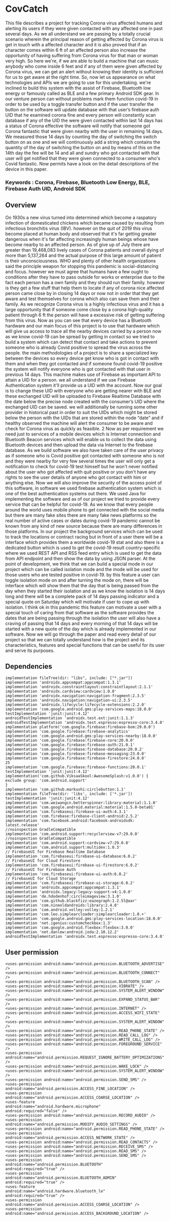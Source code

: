 # CovCatch
This file describes a project for tracking Corona virus affected humans and alerting its users if they were given contacted with any affected one in past several days. As we all understand we are passing by a totally crucial scenario wherein the principal reason of getting affected by Corona virus is get in touch with a affected character and it is also proved that if an character comes within 6 ft of an affected person also increase the opportunity of having suffering from Corona virus for that man or woman very high. So here we're, if we are able to build a machine that can music anybody who come inside 6 feet and if any of them were given affected by Corona virus, we can get an alert without knowing their identity is sufficient for us to get aware at the right time. So, now let us appearance on what technologies and APIs we are going to use for this undertaking. we're inclined to build this system with the assist of Firebase, Bluetooth low energy or famously called as BLE and a few primary Android SDK gear. In our venture person can without problems mark them function covid-19 in order to be used by a toggle transfer button and if the user transfer the button on the software will update database with that user’s firebase auth UID that he examined corona fine and every person will constantly scan database if any of the UID the were given contacted within last 14 days has a status of Corona effective the software will notify that someone got Corona fantastic that were given nearby with the user in remaining 14 days. We measured those 14 days by counting the day of switching the switch button on as one and we will continuously add a string which contains the quantity of the day of switching the button on and by means of this on the 14th day the fee will be 14 and all and sundry who got contacted with that user will get notified that they were given connected to a consumer who's Covid fantastic. Now permits have a look on the detail descriptions of the device in this paper. 

### Keywords : Corona, Firebase, Bluetooth Low Energy, BLE, Firebase Auth UID, Android SDK

## Overview

On 1930s a new virus turned into determined which become a raspatory infection of domesticated chickens which became caused by resulting from infectious bronchitis virus (IBV). however on the quit of 2019 this virus become placed at human body and observed that it's far getting greater dangerous when it's far affecting increasingly human beings whose have become nearby to an affected person. As of give up of July there are greater than 19,468,083 lively cases of Corona patients and overall dying of more than 5,137,264 and the actual purpose of this large amount of patient is their unconsciousness. WHO and plenty of other health organizations said the principle weapon for stopping this pandemic is social-distancing and focus. however we must agree that humans have a few ought to conditions after they have to pass outside for works or enterprise due to the fact each person has a own family and they should run their family. however is they get a few stuff that help them to locate if any of corona nice affected person came close by in closing 14 days or now not in order that they get aware and test themselves for corona which also can save them and their family. As we recognize Corona virus is a highly infectious virus and it has a large opportunity that if someone come close by a corona high-quality patient through 6 ft the person will have a excessive risk of getting suffering from this virus. Now as you can see that every device has a Bluetooth hardware and our main focus of this project is to use that hardware which will give us access to trace all the nearby devices carried by a person now as we know covid-19 can be spread by getting in contact so we tried to build a system which can detect that contact and take actions to prevent someone who is already Covid positive to spread the virus across the people. the main methodologies of a project is to share a specialized key between the devices so every device get know who is got in contact with them and when they got contacted and if someone found covid-19 positive the system will notify everyone who is got contacted with that user in previous 14 days. This machine makes use of Firebase as important API to attain a UID for a person. we all understand if we use Firebase Authentication system it'll provide us a UID with the account. Now our goal is to change these UID with everyone who are getting nearer with BLE and these exchanged UID will be uploaded to Firebase Realtime Database with the date below the precise node created with the consumer’s UID where the exchanged UID can be saved. we will additionally be running some other provider in historical past in order to suit the UIDs which might be stored below the person with the UIDs that are stored within the node “date” and if healthy observed the machine will alert the consumer to be aware and check for Corona virus as quickly as feasible. 2 Now as per requirement we need just to services of a mobile devices which is Internet connection and Bluetooth Beacon services which will enable us to collect the data using Bluetooth devices and then upload the data via Internet to the firebase database. As we build software we also have taken care of the user privacy as if someone who is Covid positive got contacted with someone who is not and they were nearby for very few several times the user will only get a notification to check for covid-19 test himself but he won't never notified about the user who got affected with quit positive or you don't have any rights to see the user details of anyone who got contact with him or anything else. Now we will also improve the security of the access point of this software, in software we used firebase authentication system which is one of the best authentication systems out there. We used Java for implementing the software and as of our project we tried to provide every service that can be helpful for covid-19. As we know that every people around the world uses mobile phone to get connected with the social media but there are many fake sites there are many fake news platforms so the real number of active cases or dates during covid-19 pandemic cannot be known from any kind of new source because there are many differences in those platforms. In our project the background services which can be used to track the locations or contract racing but in front of a user there will be a interface which provides them a worldwide covid-19 stat and also there is a dedicated button which is used to get the covid-19 result country-specific where we used REST API and RSS feed entry which is used to get the data from API endpoint and then show the data by using JSON parser. At the point of development, we think that we can build a special mode in our project which can be called isolation mode and the mode will be used for those users who are tested positive in covid-19. by this feature a user can toggle isolation mode on and after turning the mode on, there will be interface which will show them that the day that is being passed from the day when they started their isolation and as we know the isolation is 14 days long and there will be a complete pack of 14 days passing indicator and a special quote on Saturday which will motivate if user to cope up with isolation. I think ok in this pandemic this feature can motivate a user with a special touch of caring from that software as the software provides the dates that are being passing through the isolation the user will also have a craving of passing that 14 days and every morning of that 14 days will be started with a new quote of the day which is already implemented in our software. Now we will go through the paper and read every detail of our project so that we can totally understand how is the project and its characteristics, features and special functions that can be useful for its user and serve its purposes.


## Dependencies

    implementation fileTree(dir: "libs", include: ["*.jar"])
    implementation 'androidx.appcompat:appcompat:1.3.1'
    implementation 'androidx.constraintlayout:constraintlayout:2.1.1'
    implementation 'androidx.cardview:cardview:1.0.0'
    implementation 'androidx.navigation:navigation-fragment:2.3.5'
    implementation 'androidx.navigation:navigation-ui:2.3.5'
    implementation 'androidx.lifecycle:lifecycle-extensions:2.2.0'
    implementation 'com.google.android.gms:play-services-maps:18.0.0'
    testImplementation 'junit:junit:4.12'
    androidTestImplementation 'androidx.test.ext:junit:1.1.3'
    androidTestImplementation 'androidx.test.espresso:espresso-core:3.4.0'
    implementation platform('com.google.firebase:firebase-bom:29.0.0')
    implementation 'com.google.firebase:firebase-analytics'
    implementation 'com.google.android.gms:play-services-nearby:18.0.0'
    implementation 'com.google.firebase:firebase-core:20.0.0'
    implementation 'com.google.firebase:firebase-auth:21.0.1'
    implementation 'com.google.firebase:firebase-database:20.0.2'
    implementation 'com.google.firebase:firebase-messaging:23.0.0'
    implementation 'com.google.firebase:firebase-firestore:24.0.0'
    25
    implementation 'com.google.firebase:firebase-functions:20.0.1'
    testImplementation 'junit:junit:4.12'
    implementation('com.github.ViksaaSkool:AwesomeSplash:v1.0.0') {
    exclude group: 'com.android.support'
    }
    implementation 'com.github.markushi:circlebutton:1.1'
    implementation fileTree(dir: 'libs', include: ['*.jar'])
    testImplementation 'junit:junit:4.12'
    implementation 'com.weiwangcn.betterspinner:library-material:1.1.0'
    implementation 'com.google.android.material:material:1.5.0-beta01'
    implementation 'com.firebaseui:firebase-ui-auth:4.3.1'
    implementation 'com.firebase:firebase-client-android:2.5.2'
    implementation 'com.facebook.android:facebook-androidsdk:
    latest.release'
    //noinspection GradleCompatible
    implementation 'com.android.support:recyclerview-v7:29.0.0'
    //noinspection GradleCompatible
    implementation 'com.android.support:cardview-v7:29.0.0'
    implementation 'com.android.support:multidex:1.0.3'
    // FirebaseUI for Firebase Realtime Database
    implementation 'com.firebaseui:firebase-ui-database:6.0.2'
    // FirebaseUI for Cloud Firestore
    implementation 'com.firebaseui:firebase-ui-firestore:6.0.2'
    // FirebaseUI for Firebase Auth
    implementation 'com.firebaseui:firebase-ui-auth:6.0.2'
    // FirebaseUI for Cloud Storage
    implementation 'com.firebaseui:firebase-ui-storage:6.0.2'
    implementation 'androidx.appcompat:appcompat:1.3.1'
    implementation 'androidx.legacy:legacy-support-v4:1.0.0'
    implementation 'de.hdodenhof:circleimageview:3.1.0'
    implementation 'com.github.blackfizz:eazegraph:1.2.5l@aar'
    implementation 'com.nineoldandroids:library:2.4.0'
    implementation 'com.android.volley:volley:1.2.1'
    implementation 'com.leo.simplearcloader:simplearcloader:1.0.+'
    implementation 'com.google.android.gms:play-services-location:18.0.0'
    implementation 'net.igenius:customcheckbox:1.3'
    implementation 'com.google.android.flexbox:flexbox:3.0.0'
    implementation 'net.danlew:android.joda:2.10.12.2'
    androidTestImplementation 'androidx.test.espresso:espresso-core:3.4.0'
	

## User permission



    <uses-permission android:name="android.permission.BLUETOOTH_ADVERTISE"
    />
    <uses-permission android:name="android.permission.BLUETOOTH_CONNECT"
    />
    <uses-permission android:name="android.permission.BLUETOOTH_SCAN" />
    <uses-permission android:name="android.permission.VIBRATE" />
    <uses-permission android:name="android.permission.SYSTEM_ALERT_WINDOW"
    />
    <uses-permission android:name="android.permission.EXPAND_STATUS_BAR"
    />
    <uses-permission android:name="android.permission.INTERNET" />
    <uses-permission android:name="android.permission.ACCESS_WIFI_STATE"
    />
    <uses-permission android:name="android.permission.SYSTEM_ALERT_WINDOW"
    />
    <uses-permission android:name="android.permission.READ_PHONE_STATE" />
    <uses-permission android:name="android.permission.READ_CALL_LOG" />
    <uses-permission android:name="android.permission.WRITE_CALL_LOG" />
    <uses-permission android:name="android.permission.FOREGROUND_SERVICE"
    />
    <uses-permission
    android:name="android.permission.REQUEST_IGNORE_BATTERY_OPTIMIZATIONS"
    />
    <uses-permission android:name="android.permission.WAKE_LOCK" />
    <uses-permission android:name="android.permission.SYSTEM_ALERT_WINDOW"
    />
    <uses-permission android:name="android.permission.SEND_SMS" />
    <uses-permission
    android:name="android.permission.ACCESS_FINE_LOCATION" />
    <uses-permission
    android:name="android.permission.ACCESS_COARSE_LOCATION" />
    <uses-feature
    android:name="android.hardware.microphone"
    android:required="false" />
    <uses-permission android:name="android.permission.RECORD_AUDIO" />
    <uses-permission
    android:name="android.permission.MODIFY_AUDIO_SETTINGS" />
    <uses-permission android:name="android.permission.READ_PHONE_STATE" />
    <uses-permission
    android:name="android.permission.ACCESS_NETWORK_STATE" />
    <uses-permission android:name="android.permission.READ_CONTACTS" />
    <uses-permission android:name="android.permission.RECEIVE_SMS" />
    <uses-permission android:name="android.permission.READ_SMS" />
    <uses-permission android:name="android.permission.SEND_SMS" />
    <uses-permission
    android:name="android.permission.BLUETOOTH"
    android:required="true" />
    <uses-permission
    android:name="android.permission.BLUETOOTH_ADMIN"
    android:required="true" />
    <uses-feature
    android:name="android.hardware.bluetooth_le"
    android:required="true" />
    <uses-permission
    android:name="android.permission.ACCESS_COARSE_LOCATION" />
    <uses-permission
    android:name="android.permission.ACCESS_BACKGROUND_LOCATION" />
	



